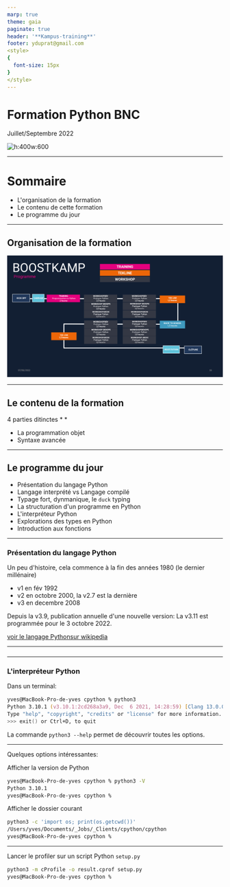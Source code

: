 ```yaml
---
marp: true
theme: gaia
paginate: true
header: '**Kampus-training**'
footer: yduprat@gmail.com
<style>
{
  font-size: 15px
}
</style>
---
```

# Formation Python BNC

Juillet/Septembre 2022


![h:400w:600](https://www.python.org/static/community_logos/python-logo-generic.svg)

---
# Sommaire

* L'organisation de la formation
* Le contenu de cette formation
* Le programme du jour

---
## Organisation de la formation

![w:880](img/Scheduled.png)

---
## Le contenu de la formation

4 parties ditinctes
* 
* 
* La programmation objet
* Syntaxe avancée

---
## Le programme du jour
* Présentation du langage Python
* Langage interprété vs Langage compilé
* Typage fort, dynmanique, le `duck` typing
* La structuration d'un programme en Python
* L'interpréteur Python
* Explorations des types en Python
* Introduction aux fonctions

---
### Présentation du langage Python
<style scoped>
table {
  font-size: 9px;
}
</style>

Un peu d'histoire, cela commence à la fin des années 1980 (le dernier millénaire)
* v1 en fév 1992
* v2 en octobre 2000, la v2.7 est la dernière
* v3 en decembre 2008

Depuis la v3.9, publication annuelle d'une nouvelle version: La v3.11 est programmée pour le 3 octobre 2022.

[voir le langage Pythonsur wikipedia](https://fr.wikipedia.org/wiki/Python_(langage))

---
### 
---
### L'interpréteur Python

Dans un terminal:
```zsh
yves@MacBook-Pro-de-yves cpython % python3
Python 3.10.1 (v3.10.1:2cd268a3a9, Dec  6 2021, 14:28:59) [Clang 13.0.0 (clang-1300.0.29.3)] on darwin
Type "help", "copyright", "credits" or "license" for more information.
>>> exit() or Ctrl+D, to quit
```

La commande `python3 --help` permet de découvrir toutes les options. 

---

Quelques options intéressantes:

Afficher la version de Python

```zsh
yves@MacBook-Pro-de-yves cpython % python3 -V
Python 3.10.1
yves@MacBook-Pro-de-yves cpython %
```

Afficher le dossier courant

```zsh
python3 -c 'import os; print(os.getcwd())'
/Users/yves/Documents/_Jobs/_Clients/cpython/cpython
yves@MacBook-Pro-de-yves cpython %
```

---

Lancer le profiler sur un script Python `setup.py`

```zsh
python3 -m cProfile -o result.cprof setup.py
yves@MacBook-Pro-de-yves cpython %
```


